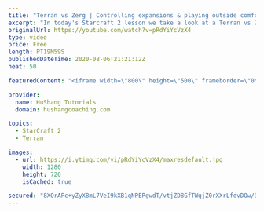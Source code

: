 ```yaml
---
title: "Terran vs Zerg | Controlling expansions & playing outside comfort zone"
excerpt: "In today's Starcraft 2 lesson we take a look at a Terran vs Zerg match where the focus is on controlling zergs expansions and limiting their map control. This type of play-style is a bit outside my comfort zone & I recommend taking some time to do this on occasion. Push your boundaries and play styles"
originalUrl: https://youtube.com/watch?v=pRdYiYcVzX4
type: video
price: Free
length: PT19M59S
publishedDateTime: 2020-08-06T21:21:12Z
heat: 50

featuredContent: "<iframe width=\"800\" height=\"500\" frameborder=\"0\" src=\"https://www.youtube.com/embed/pRdYiYcVzX4\" allow=\"accelerometer; autoplay; encrypted-media; gyroscope; picture-in-picture\" allowfullscreen></iframe>"

provider:
  name: HuShang Tutorials
  domain: hushangcoaching.com

topics:
  - StarCraft 2
  - Terran

images:
  - url: https://i.ytimg.com/vi/pRdYiYcVzX4/maxresdefault.jpg
    width: 1280
    height: 720
    isCached: true

secured: "8XOrAPc+yZyX8mL7VeI9kXB1qNPEPgwdT/vtjZD8GfTWqjZ0rXXrLfdvDOw/Dk2dqALx//QiEG2Atyyp0Tvq68eLoFNw5f2k4z4q6dDK1gMXd7OPvFqwqGRznLIAmLlbBROxW4P9MFcQcPpkTVjKs/QvhX8aqQ30Z0rHEnGFQRUINEToG0jWDNNrpLH6kgTjfb+R6CMc40N5+OCQj4mWLGDFPNMAdTpXBIdmQzzwxc7lFoen3HApj0Jef+Jm92vzmhYPqJ2Bs7+7I3OFpE4SeIXTKtkKpFHoNfB532m7/6Nq7H76R8sA3b26+9iV2uxSWpgt4yHdzyqf4aVKxGwWcIpfDCPRhilzNgCKvlel8EvlF1+OAM0evQ/1OHLeSDrdq28kk52sIId6c8zMmy0X8Uckpg9D1IXKlfYRhDZSUxk=;npo4XlkQ2pCjVC14Ds3Qrg=="
---
```


